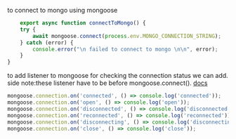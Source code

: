 to connect to mongo using mongoose

```javascript
    export async function connectToMongo() {
	try {
		await mongoose.connect(process.env.MONGO_CONNECTION_STRING);
	} catch (error) {
		console.error("\n failed to connect to mongo \n\n", error);
	}
}
```

to add listener to mongoose for checking the connection status we can add.
side note:these listener have to be before mongoose.connect().
[docs](https://mongoosejs.com/docs/connections.html)

```javascript
mongoose.connection.on('connected', () => console.log('connected'));
mongoose.connection.on('open', () => console.log('open'));
mongoose.connection.on('disconnected', () => console.log('disconnected'));
mongoose.connection.on('reconnected', () => console.log('reconnected'));
mongoose.connection.on('disconnecting', () => console.log('disconnecting'));
mongoose.connection.on('close', () => console.log('close'));
```